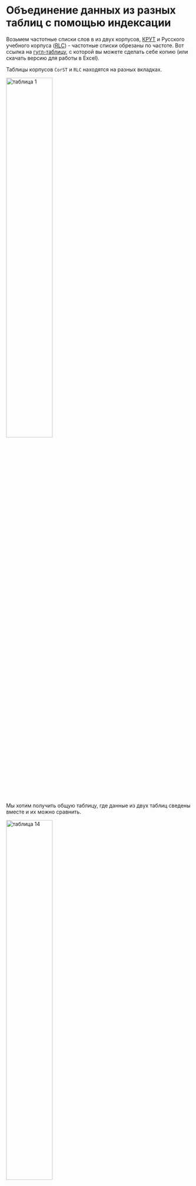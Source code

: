 # Объединение данных из разных таблиц с помощью индексации

Возьмем частотные списки слов в из двух корпусов, [КРУТ](http://web-corpora.net/CoRST) и Русского учебного корпуса ([RLC](http://web-corpora.net/RLC)) - частотные списки обрезаны по частоте. 
Вот ссылка на [гугл-таблицу](https://docs.google.com/spreadsheets/d/16FKxnPqs8m6d4Lbn9nKVJw-oXfwn1LL_h78WGPd2AO8/edit?usp=sharing), с которой вы можете сделать себе копию (или скачать версию для работы в Excel).

Таблицы корпусов `CorST` и `RLC` находятся на разных вкладках.

<img src="https://github.com/ElizavetaKuzmenko/Programming-and-computer-instruments/blob/master/images/1.png" alt="таблица 1" width="50%">

Мы хотим получить общую таблицу, где данные из двух таблиц сведены вместе и их можно сравнить.

<img src="https://github.com/ElizavetaKuzmenko/Programming-and-computer-instruments/blob/master/images/14.png" alt="таблица 14" width="50%">    

Внимание, в получившейся таблице могут и должны будут встречаться **пустые ячейки**!

## Что нужно делать:

**Шаг 0.**
Заполните в обеих таблицах столбец "Ранг". Ваши таблицы уже отсортированы по частоте, поэтому заполним этот столбец числами 1, 2, 3 и т.д. Есть разные способы сделать это, например, заполнить первые 3 ячейки, выделить и дважды кликнуть на нижний правый угол (там появится "+"). Или вставить 1, а потом использовать формулу `=1+D2` и т.п., которая будет увеличивать значения на 1.

Теперь сложнее. Слова с одинаковой частотой должны получить одинаковый ранг, например, слова _может_, _также_, _является_ и _у_ в CorST должны получить ранг 28, 29, 29, 31, соответственно. Придумайте и используйте формулу, которая может это сделать. 
(Если вы не справитесь с этим заданием, переходите к следующим шагам, ваши ответы будут засчитаны, но оценка будет снижена на 1 балл.)

**Шаг 1.**

Добавим в таблицу `CorST` столбец "Номер строки, на которой слово стоит в RLC". 

<img src="https://github.com/ElizavetaKuzmenko/Programming-and-computer-instruments/blob/master/images/3.png" alt="таблица 3" width="80%">

**Шаг 2.**

Затем для каждого слова в таблице `CorST` нужно:
  * найти его в столбце "Слово" таблицы `RLC`
  * определить номер строки, на которой он стоит
  * записать этот номер в столбец "Номер..." таблицы `CorST`
  
Сделаем это с помощью формулы `=ПОИСКПОЗ(...)` (в английской версии `=MATCH(...)`).   
В Excel эту формулу можно найти на вкладке Формулы в разделе "Ссылки и массивы".   

<img src="https://github.com/ElizavetaKuzmenko/Programming-and-computer-instruments/blob/master/images/4.png" alt="таблица 4">

В окне вставки формул укажем три аргумента:
  * Искомое_значение: кликните на ячейку с лексемой слева.
  * Просматриваемый массив: затем перейдите на лист таблицы `RLC` и выделите столбец "Слово"
  * Тип сопоставления: 0 (обозначает точное совпадение).

Нажмем OK.

<img src="https://github.com/ElizavetaKuzmenko/Programming-and-computer-instruments/blob/master/images/5.png" alt="таблица 5" width="80%">

В ячейке должен отобразиться номер строки, на которой искомое слово стоит в таблице `RLC`. Проверьте (с помощью поиска), что номер правильный.

Скопируем ячейку с формулой и вставим ее в том же столбце напротив всех остальных слов (можно дважды кликнуть на правый нижний угол заполненной ячейки, чтобы ее формула автоматически растянулась на весь столбец; выделение можно также растянуть на весь диапазон до конца таблицы, пользуясь комбинацией горячих клавиш `Shift` + `Ctrl` + стрелка вниз). 

<img src="https://github.com/ElizavetaKuzmenko/Programming-and-computer-instruments/blob/master/images/6.png" alt="таблица 6" width="50%">

**NB** Пересчет значений ячеек может занять некоторое время, особенно для больших таблиц.
Если после пересчета значений в каких-то ячейках появится #Н/Д (в английской версии - #N/A), это означает, что строка с таким словом не найдена.

**Шаг 3**

Добавим в таблицу `CorST` столбец "IPM-RLC". 

<img src="https://github.com/ElizavetaKuzmenko/Programming-and-computer-instruments/blob/master/images/7.png" alt="таблица 7" width="50%">

**Шаг 4**

На вкладке Формулы в разделе "Ссылки и массивы" найдем формулу "ИНДЕКС" (в английской версии "INDEX"), и в открывшемся мастере формулы:
   * выберите первую опцию

<img src="https://github.com/ElizavetaKuzmenko/Programming-and-computer-instruments/blob/master/images/8.png" alt="таблица 8" width="80%">

   * Массив: перейдите на лист `RLC` и выделите столбец с IPM.
   * Номер_строки: поставьте курсор на поле "Номер..." в таблице `CorST`
   * Номер_столбца: оставьте пустым, так как мы работаем с одним столбцом.

<img src="https://github.com/ElizavetaKuzmenko/Programming-and-computer-instruments/blob/master/images/9.png" alt="таблица 9" width="100%">

Нажмите ОК.

Проверьте (с помощью поиска), что частота для данного слова указана правильно.
Скопируем ячейку с формулой и вставим ее напротив всех остальных слов.

<img src="https://github.com/ElizavetaKuzmenko/Programming-and-computer-instruments/blob/master/images/10.png" alt="таблица 10" width="60%">

Теперь мы переставили все найденные данные из таблицы `RLC`. Осталось добавить те слова из `RLC`, которых не нашлось в основной таблице.

**Шаг 5**

Теперь все будет наоборот: добавим в таблицу `RLC` столбец "Номер строки, на которой слово стоит в CorST".

**Шаг 6**

Для каждого слова в таблице `RLC` найдем его позицию в столбце со словами таблицы `CorST` и запишем в столбце "Номер строки..." (так же, как в Шаге 2).

<img src="https://github.com/ElizavetaKuzmenko/Programming-and-computer-instruments/blob/master/images/11.png" alt="таблица 11" width="80%">

**Шаг 7**

Теперь мы хотим взять из таблицы `RLC` только те слова, которых не нашлось в списке `CorST`. 
Для этого отфильтруем все ячейки со значением "#Н/Д" в столбце "Номер строки...".

Делается это так:

  * Выделяем всю таблицу, нажав на ее левый верхний угол.
  * На вкладке "Данные" ищем функцию "Фильтр", нажимаем.
  * Выбираем нужную нам колонку "Номер строки, на которой слово стоит в CorST", нажав на небольшую белую кнопку справа от ее названия.
  * Создаем и применяем фильтр с условием "равно..." и значением "#Н/Д" (или "equals" "#N/A" в англоязычном интерфейсе).
  * Готово, теперь у нас остались только нужные слова!
 
Если отфильтровать слова почему-то не удалось, можно попробовать отсортировать их по значению столбца "Номер строки, на которой слово стоит в RLC". Так все слова со значением "#Н/Д" в этом столбце окажутся внизу или вверху таблицы, и их можно будет скопировать вручную.
  
<img src="https://github.com/ElizavetaKuzmenko/Programming-and-computer-instruments/blob/master/images/13.png" alt="таблица 13" width="60%">

Теперь добавим данные по этим словам в таблицу `CorST` (тут можно просто скопировать слова в столбец "Слова", внизу под существующим списком, а затем скопировать значения IPM в столбец `IPM-RLC`).
_Примечание_: если вам не удается вставить скопировать слова на другую вкладку, значит, вы пытаетесь вставить содержание целого столбца в часть другого столбца, что невозможно. Выделите именно диапазон ячеек от первого до последнего слова (и соответствующий диапазон частот).  

**Шаг 8** 

Теперь у нас в таблице `CorST` сведены все данные! 

Давайте выделим нужные нам данные в отдельный лист. Создадим лист "merge", вставим туда колонки Слово, IPM-CorST и IPM-RLC (используйте специальную вставку: только значений). В столбце IPM-RLC замените все вхождения #Н/Д на пустую строку. Укажите формат ячеек с IPM - числовой.

<img src="https://github.com/ElizavetaKuzmenko/Programming-and-computer-instruments/blob/master/images/14.png" alt="таблица 14" width="50%">   

Отсортируйте таблицу по столбцу "Слово" (по возрастанию), а затем по столбцу "IPM-CorST" (по убыванию).  

**УРА!**

## Вопросы для проверки:
Вопросы находятся в этой [форме](https://forms.gle/a7E7d6dGvrHqtLcMA). Ответьте на них.  
При ответах на вопросы не сортируйте таблицу, а пользуйтесь фильтрами в нужных столбцах. 


